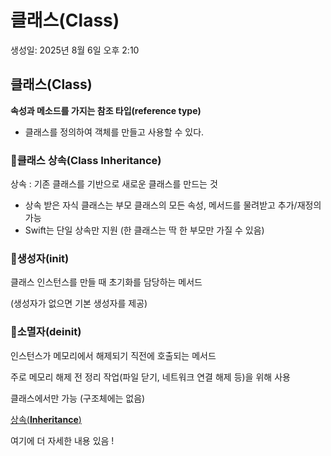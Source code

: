 # 클래스(Class)

생성일: 2025년 8월 6일 오후 2:10

## 클래스(Class)

**속성과 메소드를 가지는 참조 타입(reference type)**

- 클래스를 정의하여 객체를 만들고 사용할 수 있다.

<aside>

### 📍클래스 상속(Class **Inheritance)**

상속 : 기존 클래스를 기반으로 새로운 클래스를 만드는 것

- 상속 받은 자식 클래스는 부모 클래스의 모든 속성, 메서드를 물려받고 추가/재정의 가능
- Swift는 단일 상속만 지원 (한 클래스는 딱 한 부모만 가질 수 있음)
</aside>

<aside>

### 📍생성자(init)

클래스 인스턴스를 만들 때 초기화를 담당하는 메서드

(생성자가 없으면 기본 생성자를 제공)

</aside>

<aside>

### 📍소멸자(deinit)

인스턴스가 메모리에서 해제되기 직전에 호출되는 메서드

주로 메모리 해제 전 정리 작업(파일 닫기, 네트워크 연결 해제 등)을 위해 사용

클래스에서만 가능 (구조체에는 없음)

</aside>

[상속(**Inheritance**)](https://www.notion.so/Inheritance-24c7ec4becce80629862fd163749cc32?pvs=21)

여기에 더 자세한 내용 있음 !